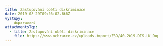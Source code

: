 ```yaml
---
title: Zastupování oběti diskriminace
date: 2019-08-29T09:26:02.666Z
vystupy:
  - doporuceni
attachmentsTop:
  - title: Zastupování oběti diskriminace
    file: https://www.ochrance.cz/uploads-import/ESO/40-2019-DIS-LK_Doporuceni_Zastupovani_obeti_diskriminace.pdf
---
```

